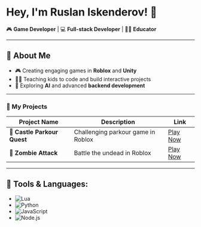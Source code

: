 # Hey, I'm Ruslan Iskenderov! 👋

🎮 **Game Developer** | 💻 **Full-stack Developer** | 👨‍🏫 **Educator**

---

## 🌟 About Me

- 🎮 Creating engaging games in **Roblox** and **Unity**
- 👨‍🏫 Teaching kids to code and build interactive projects
- 🌱 Exploring **AI** and advanced **backend development**

---

### 🚀 My Projects

| Project Name               | Description                        | Link                                           |
|----------------------------|------------------------------------|------------------------------------------------|
| 🏰 **Castle Parkour Quest** | Challenging parkour game in Roblox | [Play Now](https://www.roblox.com/games/119322351654384/Castle-Parkour-Quest) |
| 🧟 **Zombie Attack**        | Battle the undead in Roblox        | [Play Now](https://www.roblox.com/games/14245011384/zombie-attack) |

---

## 🔧 Tools & Languages:

- ![Lua](https://img.shields.io/badge/Lua-blue?logo=lua)
- ![Python](https://img.shields.io/badge/Python-blue?logo=python)
- ![JavaScript](https://img.shields.io/badge/JavaScript-yellow?logo=javascript)
- ![Node.js](https://img.shields.io/badge/Node.js-green?logo=node.js)

